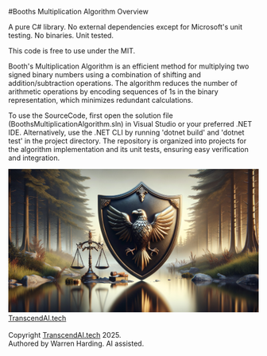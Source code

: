 #Booths Multiplication Algorithm Overview

A pure C# library. No external dependencies except for Microsoft's unit testing. No binaries. Unit tested.

This code is free to use under the MIT.

Booth's Multiplication Algorithm is an efficient method for multiplying two signed binary numbers using a combination of shifting and addition/subtraction operations. The algorithm reduces the number of arithmetic operations by encoding sequences of 1s in the binary representation, which minimizes redundant calculations.

To use the SourceCode, first open the solution file (BoothsMultiplicationAlgorithm.sln) in Visual Studio or your preferred .NET IDE. Alternatively, use the .NET CLI by running 'dotnet build' and 'dotnet test' in the project directory. The repository is organized into projects for the algorithm implementation and its unit tests, ensuring easy verification and integration.

![AI Image](aiimage.jpg)
[TranscendAI.tech](https://TranscendAI.tech)<br>
<br>
Copyright [TranscendAI.tech](https://TranscendAI.tech) 2025.</br>
Authored by Warren Harding. AI assisted.</br>
